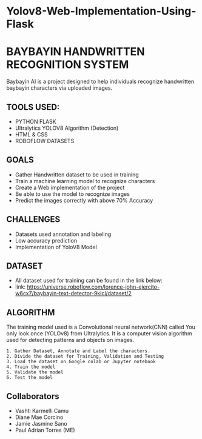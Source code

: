 # Yolov8-Web-Implementation-Using-Flask


# BAYBAYIN HANDWRITTEN RECOGNITION SYSTEM

Baybayin AI is a project designed to help individuals recognize handwritten baybayin characters via uploaded images.

## TOOLS USED:

- PYTHON FLASK
- Ultralytics YOLOV8 Algorithm (Detection)
- HTML & CSS
- ROBOFLOW DATASETS 

## GOALS
- Gather Handwritten dataset to be used in training
- Train a machine learning model to recognize characters
- Create a Web implementation of the project
- Be able to use the model to recognize images
- Predict the images correctly with above 70% Accuracy

## CHALLENGES
- Datasets used annotation and labeling
- Low accuracy prediction
- Implementation of YoloV8 Model

## DATASET
- All dataset used for training can be found in the link below: 
- link: https://universe.roboflow.com/lorence-john-ejercito-w6cx7/baybayin-text-detector-9klcl/dataset/2

## ALGORITHM
The training model used is a Convolutional neural network(CNN) called You only look once (YOLOv8) from Ultralytics. It is a computer vision algorithm used for detecting patterns and objects on images.

    1. Gather Dataset, Annotate and Label the characters.
    2. Divide the dataset for Training, Validation and Testing
    3. Load the dataset on Google colab or Jupyter notebook
    4. Train the model
    5. Validate the model
    6. Test the model

## Collaborators
- Vashti Karmelli Camu
- Diane Mae Corcino
- Jamie Jasmine Sano
- Paul Adrian Torres (ME)
